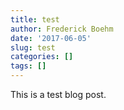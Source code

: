 ```yaml
---
title: test
author: Frederick Boehm
date: '2017-06-05'
slug: test
categories: []
tags: []
---
```


This is a test blog post.